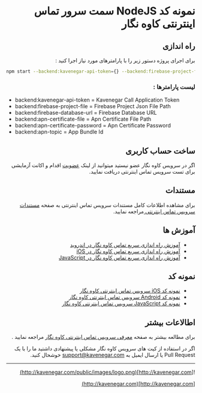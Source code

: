 
<div dir='rtl'>

# نمونه کد NodeJS سمت سرور تماس اینترنتی کاوه نگار

## راه اندازی

برای اجرای پروژه دستور زیر را با پارامترهای مورد نیاز اجرا کنید :


<div dir='ltr'>

```bash
npm start --backend:kavenegar-api-token={} --backend:firebase-project-file={} --backend:firebase-database-url={} --backend:apn-certificate-file={} --backend:apn-certificate-password={}
```
</div>

### لیست پارامترها :

<div dir='ltr'>
 
- backend:kavenegar-api-token =  Kavenegar Call Application Token
- backend:firebase-project-file = Firebase Project Json File Path
- backend:firebase-database-url = Firebase Database URL
- backend:apn-certificate-file =  Apn Certificate File Path
- backend:apn-certificate-password = Apn Certificate Password
- backend:apn-topic = App Bundle Id

</div>
 
## ساخت حساب کاربری

اگر در سرویس کاوه نگار عضو نیستید میتوانید از لینک 
[عضویت](http://panel.kavenegar.com/client/membership/register)
 اقدام و اکانت آزمایشی برای تست سرویس تماس اینترنتی دریافت نمایید.


 ## مستندات
برای مشاهده اطلاعات کامل مستندات  سرویس تماس اینترنتی به صفحه 
[مستندات سرویس تماس اینترنتی ](http://docs.kavenegar.io/)
 مراجعه نمایید.

## آموزش ها 

- [آموزش راه اندازی سریع تماس کاوه نگار در اندروید](https://docs.kavenegar.io/quickstart/android.html)
- [آموزش راه اندازی سریع تماس کاوه نگار در iOS](http://docs.kavenegar.io/quickstart/ios.html)
- [آموزش راه اندازی سریع تماس کاوه نگار در JavaScript](http://docs.kavenegar.io/quickstart/javascript.html)

## نمونه کد

- [نمونه کد iOS سرویس تماس اینترنتی کاوه نگار](https://github.com/kavenegar/call-ios-sample)
- [نمونه کد Android سرویس تماس اینترنتی کاوه نگار](https://github.com/kavenegar/call-android-sample)
- [نمونه کد JavaScript سرویس تماس اینترنتی کاوه نگار](https://github.com/kavenegar/call-js-sample)


## اطالاعات بیشتر


برای مطالعه بیشتر به صفحه 
[معرفی سرویس تماس اینترنتی  کاوه نگار](http://new.kavenegar.com/services/webcall)
 مراجعه نمایید .

اگر در استفاده از کیت های سرویس کاوه نگار مشکلی یا پیشنهادی داشتید ما را با یک Pull Request یا ارسال ایمیل به support@kavenegar.com خوشحال کنید.

--- 

![http://kavenegar.com](http://kavenegar.com/public/images/logo.png)		

[http://kavenegar.com](http://kavenegar.com)	

</div>
